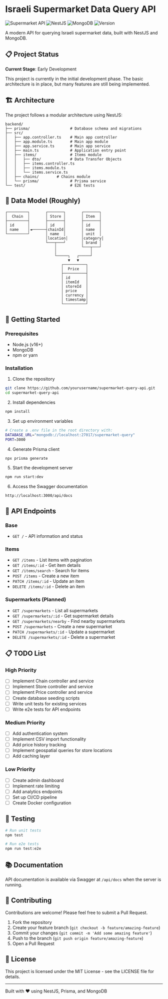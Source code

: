 # Israeli Supermarket Data Query API

![Supermarket API](https://img.shields.io/badge/API-Supermarket%20Data-blue)
![NestJS](https://img.shields.io/badge/framework-NestJS-red)
![MongoDB](https://img.shields.io/badge/database-MongoDB-green)
![Version](https://img.shields.io/badge/version-0.1.0-orange)

A modern API for querying Israeli supermarket data, built with NestJS and MongoDB.

## 📋 Project Status

**Current Stage**: Early Development

This project is currently in the initial development phase. The basic architecture is in place, but many features are still being implemented.

## 🏗️ Architecture

The project follows a modular architecture using NestJS:

```
backend/
├── prisma/                  # Database schema and migrations
├── src/
│   ├── app.controller.ts    # Main app controller
│   ├── app.module.ts        # Main app module
│   ├── app.service.ts       # Main app service
│   ├── main.ts              # Application entry point
│   ├── items/               # Items module
│   │   ├── dto/             # Data Transfer Objects
│   │   ├── items.controller.ts
│   │   ├── items.module.ts
│   │   └── items.service.ts
│   ├── chains/        # Chains module
│   └── prisma/              # Prisma service
└── test/                    # E2E tests
```


## 💾 Data Model (Roughly)

```
┌─────────┐       ┌───────┐       ┌───────┐
│  Chain  │       │ Store │       │ Item  │
├─────────┤       ├───────┤       ├───────┤
│ id      │       │ id    │       │ id    │
│ name    │◄──────┤chainId│       │ name  │
└─────────┘       │ name  │       │ unit  │
                  │location│      │category│
                  └───┬───┘       │ brand │
                      │           └───┬───┘
                      │               │
                      └─────┐   ┌─────┘
                            ▼   ▼
                         ┌──────────┐
                         │  Price   │
                         ├──────────┤
                         │ id       │
                         │ itemId   │
                         │ storeId  │
                         │ price    │
                         │ currency │
                         │ timestamp│
                         └──────────┘
```


## 🚀 Getting Started

### Prerequisites

- Node.js (v16+)
- MongoDB
- npm or yarn

### Installation

1. Clone the repository
```bash
git clone https://github.com/yourusername/supermarket-query-api.git
cd supermarket-query-api
```


2. Install dependencies
```bash
npm install
```


3. Set up environment variables
```bash
# Create a .env file in the root directory with:
DATABASE_URL="mongodb://localhost:27017/supermarket-query"
PORT=3000
```


4. Generate Prisma client
```bash
npx prisma generate
```


5. Start the development server
```bash
npm run start:dev
```


6. Access the Swagger documentation
```
http://localhost:3000/api/docs
```


## 📝 API Endpoints

### Base
- `GET /` - API information and status

### Items
- `GET /items` - List items with pagination
- `GET /items/:id` - Get item details
- `GET /items/search` - Search for items
- `POST /items` - Create a new item
- `PATCH /items/:id` - Update an item
- `DELETE /items/:id` - Delete an item

### Supermarkets (Planned)
- `GET /supermarkets` - List all supermarkets
- `GET /supermarkets/:id` - Get supermarket details
- `GET /supermarkets/nearby` - Find nearby supermarkets
- `POST /supermarkets` - Create a new supermarket
- `PATCH /supermarkets/:id` - Update a supermarket
- `DELETE /supermarkets/:id` - Delete a supermarket

## 📋 TODO List

### High Priority
- [ ] Implement Chain controller and service
- [ ] Implement Store controller and service
- [ ] Implement Price controller and service
- [ ] Create database seeding scripts
- [ ] Write unit tests for existing services
- [ ] Write e2e tests for API endpoints

### Medium Priority
- [ ] Add authentication system
- [ ] Implement CSV import functionality
- [ ] Add price history tracking
- [ ] Implement geospatial queries for store locations
- [ ] Add caching layer

### Low Priority
- [ ] Create admin dashboard
- [ ] Implement rate limiting
- [ ] Add analytics endpoints
- [ ] Set up CI/CD pipeline
- [ ] Create Docker configuration

## 🧪 Testing

```bash
# Run unit tests
npm test

# Run e2e tests
npm run test:e2e
```


## 📚 Documentation

API documentation is available via Swagger at `/api/docs` when the server is running.

## 🤝 Contributing

Contributions are welcome! Please feel free to submit a Pull Request.

1. Fork the repository
2. Create your feature branch (`git checkout -b feature/amazing-feature`)
3. Commit your changes (`git commit -m 'Add some amazing feature'`)
4. Push to the branch (`git push origin feature/amazing-feature`)
5. Open a Pull Request

## 📄 License

This project is licensed under the MIT License - see the LICENSE file for details.

---

Built with ❤️ using NestJS, Prisma, and MongoDB
